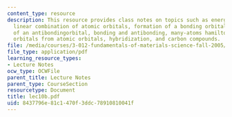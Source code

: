 ```yaml
---
content_type: resource
description: This resource provides class notes on topics such as energy of a molecule,
  linear combination of atomic orbitals, formation of a bonding orbital, formation
  of an antibondingorbital, bonding and antibonding, many-atoms hamiltonian, molecular
  orbitals from atomic orbitals, hybridization, and carbon compounds.
file: /media/courses/3-012-fundamentals-of-materials-science-fall-2005/8437796e81c1470f3ddc78910810041f_lec10b.pdf
file_type: application/pdf
learning_resource_types:
- Lecture Notes
ocw_type: OCWFile
parent_title: Lecture Notes
parent_type: CourseSection
resourcetype: Document
title: lec10b.pdf
uid: 8437796e-81c1-470f-3ddc-78910810041f
---
```

